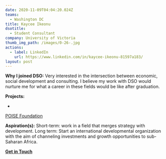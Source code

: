 ```yaml
---
date: 2020-11-09T04:04:20.024Z
teams:
  - Washington DC
title: Kaycee Ikeonu
dsotitle:
  - Student Consultant
company: University of Victoria
thumb_img_path: /images/0-26-.jpg
actions:
  - label: LinkedIn
    url: https://www.linkedin.com/in/kaycee-ikeonu-81597a183/
layout: post
---
```

**Why I joined DSO:** 
Very interested in the intersection between economic, social development and consulting. I believe my work with DSO would nurture me for what a career in these fields would be like after graduation.

**Projects:** 

- [POISE Foundation](https://www.poisefoundation.org/)

**Aspiration(s):** 
Short-term: work in a field that merges strategy with development. Long term: Start an international developmental organization with the aim of channeling investments and growth opportunities to sub-Saharan Africa.

**[Get in Touch](mailto:kayceeikeonu@dsoglobal.org)**
